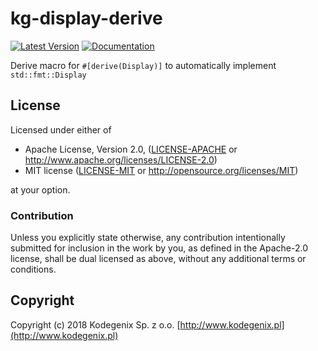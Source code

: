 # kg-display-derive

[![Latest Version](https://img.shields.io/crates/v/kg-display-derive.svg)](https://crates.io/crates/kg-display-derive)
[![Documentation](https://docs.rs/kg-display-derive/badge.svg)](https://docs.rs/kg-display-derive)

Derive macro for `#[derive(Display)]` to automatically implement `std::fmt::Display`

## License

Licensed under either of
* Apache License, Version 2.0, ([LICENSE-APACHE](LICENSE-APACHE) or http://www.apache.org/licenses/LICENSE-2.0)
* MIT license ([LICENSE-MIT](LICENSE-MIT) or http://opensource.org/licenses/MIT)

at your option.

### Contribution

Unless you explicitly state otherwise, any contribution intentionally submitted
for inclusion in the work by you, as defined in the Apache-2.0 license, shall be dual licensed as above, without any
additional terms or conditions.

## Copyright

Copyright (c) 2018 Kodegenix Sp. z o.o. [http://www.kodegenix.pl](http://www.kodegenix.pl)

